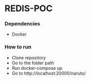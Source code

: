 # REDIS-POC

### Dependencies 
  - Docker

### How to run
  - Clone repository
  - Go to the folder path
  - Run docker-compose up
  - Go to http://localhost:20000/naruto/
